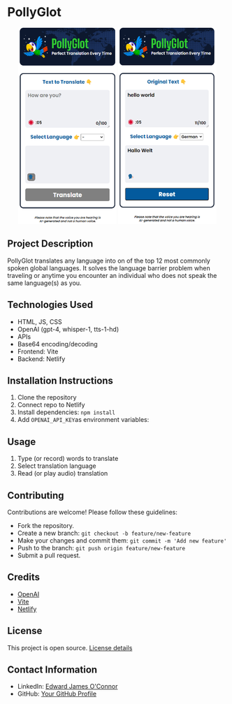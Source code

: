 # PollyGlot

<p align="center">
  <img src="screenshots/Screenshot 2024-02-23 101031.png" width="225" height="450" margin-right="20px"/>
  <img src="screenshots/Screenshot 2024-02-23 101106.png" width="225" height="450"/>
</p>

## Project Description
PollyGlot translates any language into on of the top 12 most commonly spoken global languages. It solves the language barrier problem when traveling or anytime you encounter an individual who does not speak the same language(s) as you.

## Technologies Used
- HTML, JS, CSS
- OpenAI (gpt-4, whisper-1, tts-1-hd)
- APIs
- Base64 encoding/decoding
- Frontend: Vite
- Backend: Netlify

## Installation Instructions
1. Clone the repository
2. Connect repo to Netlify
3. Install dependencies: `npm install`
4. Add `OPENAI_API_KEY`as environment variables:

## Usage
1. Type (or record) words to translate
2. Select translation language
3. Read (or play audio) translation

## Contributing
Contributions are welcome! Please follow these guidelines:
- Fork the repository.
- Create a new branch: `git checkout -b feature/new-feature`
- Make your changes and commit them: `git commit -m 'Add new feature'`
- Push to the branch: `git push origin feature/new-feature`
- Submit a pull request.

## Credits
- [OpenAI](https://www.openai.com/)
- [Vite](https://vitejs.dev/)
- [Netlify](https://www.netlify.com/)

## License
This project is open source. [License details](LICENSE)

## Contact Information
- LinkedIn: [Edward James O'Connor](https://www.linkedin.com/in/edwardjamesoconnor/)
- GitHub: [Your GitHub Profile](https://github.com/Eddie-OConnor)
